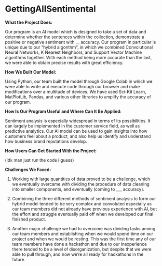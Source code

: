 # GettingAIISentimental

**What the Project Does:**

Our program is an AI model which is designed to take a set of data and determine whether the sentences within the collection, demonstrate a positive or negative sentiment with __ accuracy. Our program in particular is unique due to our "hybrid algorithm", in which we combined Convolutional Neural Networks, K Nearest Neighbors, and Support Vector Machine algorithms together. With each method being more accurate than the last, we were able to obtain precise results with great efficiency. 


**How We Built Our Model:**

Using Python, our team built the model through Google Colab in which we were able to write and execute code through our browser and make modifications over a multitude of devices. We have used Sci-Kit Learn, MatPlotLib, Pandas, and various other libraries to amplify the accuracy of our program. 


**How Is Our Program Useful and Where Can It Be Applied:**

Sentiment analysis is especially widespread in terms of its possibilities. It can largely be implemented in the customer service field, as well as predictive analytics. Our AI model can be used to gain insights into how customers feel about a product, and also help us identify and understand how business brand reputations develop. 


**How Users Can Get Started With the Project:**

(idk man just run the code i guess)


**Challenges We Faced:**

1. Working with large quantities of data proved to be a challenge, which we eventually overcame with dividing the procedure of data cleaning into smaller components, and eventually (coming to ___ accuracy). 

2. Combining the three different methods of sentiment analysis to form our hybrid model tended to be very complex and convoluted especially as our team members did not already have previous experience with AI, but the effort and struggle eventually paid off when we developed our final finished product. 

3. Another major challenge we had to overcome was dividing tasks among our team members and establishing when we would spend time on our project and when we would be resting. This was the first time any of our team members have done a hackathon and due to our inexperience there tended to be a level of disorganization, but despite that we were able to pull through, and now we’re all ready for hackathons in the future.




